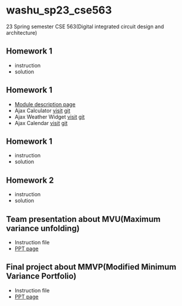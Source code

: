# washu_sp23_cse563
23 Spring semester CSE 563(Digital integrated circuit design and architecture)


## Homework 1
+ instruction
+ solution

## Homework 1
+ [Module description page](https://classes.engineering.wustl.edu/cse330/index.php/Module_5)
+ Ajax Calculator [visit](http://ec2-18-216-66-127.us-east-2.compute.amazonaws.com/~bcgwak/m5i/cal.html) [git](https://github.com/cse330-fall-2022/module5-individual-kbckbc)
+ Ajax Weather Widget [visit](http://ec2-18-216-66-127.us-east-2.compute.amazonaws.com/~bcgwak/m5i/weather.html) [git](https://github.com/cse330-fall-2022/module5-individual-kbckbc)
+ Ajax Calendar [visit](http://ec2-18-216-66-127.us-east-2.compute.amazonaws.com/~bcgwak/m5g/cal.html) [git](https://github.com/cse330-fall-2022/module5-group-module5-501026)


## Homework 1
+ instruction
+ solution

## Homework 2
+ instruction
+ solution

## Team presentation about MVU(Maximum variance unfolding)
+ Instruction file
+ [PPT page](https://docs.google.com/presentation/d/1X3dzar8Tk8FtQw1pUdG8FY95LoWRm2gF4Med7SjaWKM/edit#slide=id.p)

## Final project about MMVP(Modified Minimum Variance Portfolio)
+ Instruction file
+ [PPT page](https://docs.google.com/presentation/d/1F4Viod5f05d2L-kMOtLZaNofi_idVYp8Z7SCFImg1bE/edit#slide=id.p)

